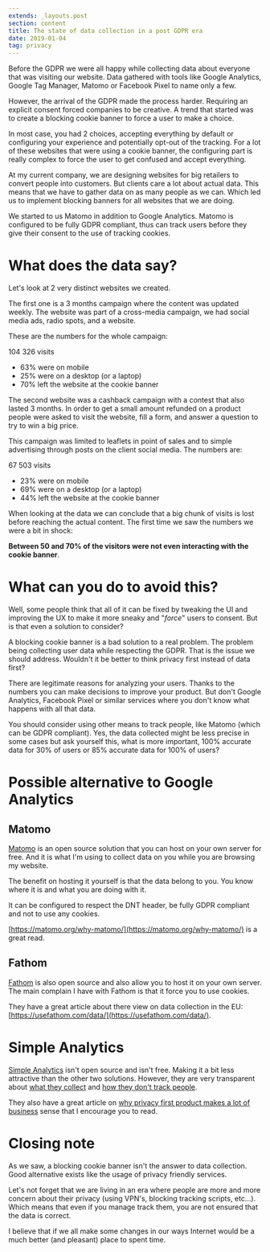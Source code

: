 ```yaml
---
extends: _layouts.post
section: content
title: The state of data collection in a post GDPR era
date: 2019-01-04
tag: privacy
---
```


Before the GDPR we were all happy while collecting data about everyone that was visiting our website. Data gathered with tools like Google Analytics, Google Tag Manager, Matomo or Facebook Pixel to name only a few.

However, the arrival of the GDPR made the process harder. Requiring an explicit consent forced companies to be creative. A trend that started was to create a blocking cookie banner to force a user to make a choice. 

In most case, you had 2 choices, accepting everything by default or configuring your experience and potentially opt-out of the tracking. For a lot of these websites that were using a cookie banner, the configuring part is really complex to force the user to get confused and accept everything.

At my current company, we are designing websites for big retailers to convert people into customers. But clients care a lot about actual data. This means that we have to gather data on as many people as we can. Which led us to implement blocking banners for all websites that we are doing.

We started to us Matomo in addition to Google Analytics. Matomo is configured to be fully GDPR compliant, thus can track users before they give their consent to the use of tracking cookies.

# What does the data say?

Let's look at 2 very distinct websites we created.

The first one is a 3 months campaign where the content was updated weekly. The website was part of a cross-media campaign, we had social media ads, radio spots, and a website.

These are the numbers for the whole campaign:

104 326 visits
- 63% were on mobile
- 25% were on a desktop (or a laptop)
- 70% left the website at the cookie banner

The second website was a cashback campaign with a contest that also lasted 3 months. In order to get a small amount refunded on a product people were asked to visit the website, fill a form, and answer a question to try to win a big price.

This campaign was limited to leaflets in point of sales and to simple advertising through posts on the client social media. The numbers are:

67 503 visits
- 23% were on mobile
- 69% were on a desktop (or a laptop)
- 44% left the website at the cookie banner

When looking at the data we can conclude that a big chunk of visits is lost before reaching the actual content. The first time we saw the numbers we were a bit in shock:

**Between 50 and 70% of the visitors were not even interacting with the cookie banner**.

# What can you do to avoid this?

Well, some people think that all of it can be fixed by tweaking the UI and improving the UX to make it more sneaky and "*force*" users to consent. But is that even a solution to consider? 

A blocking cookie banner is a bad solution to a real problem. The problem being collecting user data while respecting the GDPR. That is the issue we should address. Wouldn't it be better to think privacy first instead of data first?

There are legitimate reasons for analyzing your users. Thanks to the numbers you can make decisions to improve your product. But don't Google Analytics, Facebook Pixel or similar services where you don't know what happens with all that data.

You should consider using other means to track people, like Matomo (which can be GDPR compliant). Yes, the data collected might be less precise in some cases but ask yourself this, what is more important, 100% accurate data for 30% of users or 85% accurate data for 100% of users?

# Possible alternative to Google Analytics

## Matomo

[Matomo](https://matomo.org/) is an open source solution that you can host on your own server for free. And it is what I'm using to collect data on you while you are browsing my website.

The benefit on hosting it yourself is that the data belong to you. You know where it is and what you are doing with it.

It can be configured to respect the DNT header, be fully GDPR compliant and not to use any cookies.

[https://matomo.org/why-matomo/](https://matomo.org/why-matomo/) is a great read.

## Fathom

[Fathom](https://usefathom.com/) is also open source and also allow you to host it on your own server. The main complain I have with Fathom is that it force you to use cookies.

They have a great article about there view on data collection in the EU: [https://usefathom.com/data/](https://usefathom.com/data/).

# Simple Analytics

[Simple Analytics](https://simpleanalytics.io/) isn't open source and isn't free. Making it a bit less attractive than the other two solutions. However, they are very transparent about [what they collect](https://simpleanalytics.io/what-we-collect) and [how they don't track people](https://simpleanalytics.io/no-tracking).

They also have a great article on [why privacy first product makes a lot of business](https://blog.simpleanalytics.io/why-privacy-first-products-will-make-business-sense) sense that I encourage you to read.

# Closing note

As we saw, a blocking cookie banner isn't the answer to data collection. Good alternative exists like the usage of privacy friendly services. 

Let's not forget that we are living in an era where people are more and more concern about their privacy (using VPN's, blocking tracking scripts, etc...). Which means that even if you manage track them, you are not ensured that the data is correct.

I believe that if we all make some changes in our ways Internet would be a much better (and pleasant) place to spent time.
